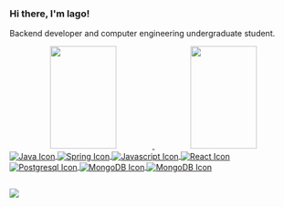 ### Hi there, I'm Iago!
Backend developer and computer engineering undergraduate student.

<div align="center">
  <a href="https://github.com/tonelloiago">
  <img width="48%" height="180em" src="https://github-readme-stats.vercel.app/api?username=tonelloiago&show_icons=true&theme=dark&include_all_commits=true&count_private=true"/>
  <img width="48%" height="180em" src="https://github-readme-stats.vercel.app/api/top-langs/?username=tonelloiago&layout=compact&langs_count=7&theme=dark"/>
</div>
  
<div style="display: inline_block">
  <img align="center" alt="Java Icon" src="https://img.shields.io/badge/Java-ED8B00?style=for-the-badge&logo=openjdk&logoColor=white">
  <img align="center" alt="Spring Icon" src="https://img.shields.io/badge/Spring-6DB33F?style=for-the-badge&logo=spring&logoColor=white">
  <img align="center" alt="Javascript Icon" src="https://img.shields.io/badge/JavaScript-323330?style=for-the-badge&logo=javascript&logoColor=F7DF1E">
  <img align="center" alt="React Icon" src="https://img.shields.io/badge/React-20232A?style=for-the-badge&logo=react&logoColor=61DAFB">
  <img align="center" alt="Postgresql Icon" src="https://img.shields.io/badge/PostgreSQL-316192?style=for-the-badge&logo=postgresql&logoColor=white">
  <img align="center" alt="MongoDB Icon" src="https://img.shields.io/badge/MongoDB-4EA94B?style=for-the-badge&logo=mongodb&logoColor=white">
  <img align="center" alt="MongoDB Icon" src="https://img.shields.io/badge/Docker-2CA5E0?style=for-the-badge&logo=docker&logoColor=white">
</div>
  
##
  
<div> 
  <a href="https://www.linkedin.com/in/tonelloiago/" target="_blank">
    <img src="https://img.shields.io/badge/LinkedIn-0077B5?style=for-the-badge&logo=linkedin&logoColor=white" target="_blank">
  </a>
</div>
